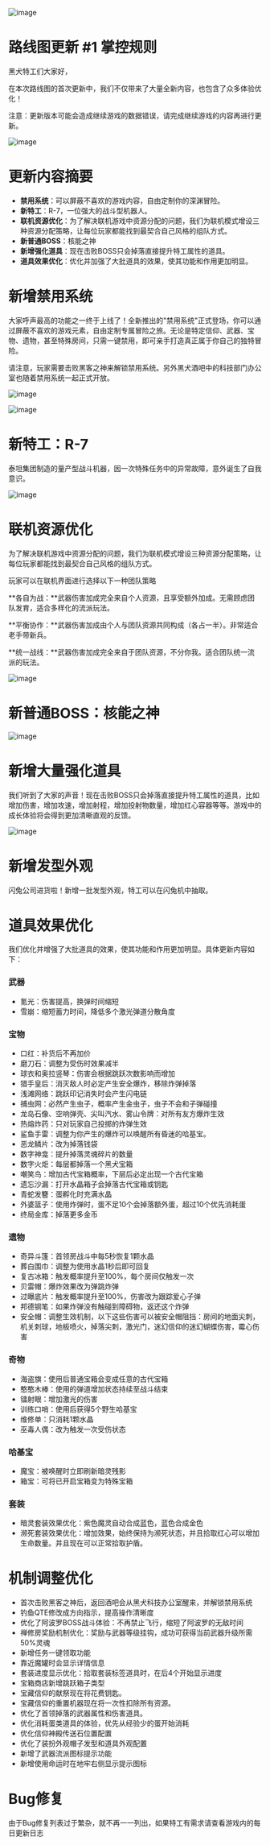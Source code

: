 ![image](https://raw.githubusercontent.com/VeewoGames/NA2Announcements/master/announcements/EA_9.18/20250928_204802_9111362396531378499.png)

# 路线图更新 #1 掌控规则

黑犬特工们大家好，

在本次路线图的首次更新中，我们不仅带来了大量全新内容，也包含了众多体验优化！

注意：更新版本可能会造成继续游戏的数据错误，请完成继续游戏的内容再进行更新。

![image](https://raw.githubusercontent.com/VeewoGames/NA2Announcements/master/announcements/EA_9.18/20250928_204805_7018397924608478070.png)

# 更新内容摘要

* **禁用系统**：可以屏蔽不喜欢的游戏内容，自由定制你的深渊冒险。
* **新特工**：R-7，一位强大的战斗型机器人。
* **联机资源优化**：为了解决联机游戏中资源分配的问题，我们为联机模式增设三种资源分配策略，让每位玩家都能找到最契合自己风格的组队方式。
* **新普通BOSS**：核能之神
* **新增强化道具**：现在击败BOSS只会掉落直接提升特工属性的道具。
* **道具效果优化**：优化并加强了大批道具的效果，使其功能和作用更加明显。
# 新增禁用系统

大家呼声最高的功能之一终于上线了！全新推出的"禁用系统"正式登场，你可以通过屏蔽不喜欢的游戏元素，自由定制专属冒险之旅。无论是特定信仰、武器、宝物、遗物，甚至特殊房间，只需一键禁用，即可亲手打造真正属于你自己的独特冒险。

请注意，玩家需要击败黑客之神来解锁禁用系统。另外黑犬酒吧中的科技部门办公室也随着禁用系统一起正式开放。

![image](https://raw.githubusercontent.com/VeewoGames/NA2Announcements/master/announcements/EA_9.18/20250928_204808_3261570951875230364.png)

![image](https://raw.githubusercontent.com/VeewoGames/NA2Announcements/master/announcements/EA_9.18/20250928_204811_7992924415759456294.png)

# 新特工：R-7

泰坦集团制造的量产型战斗机器，因一次特殊任务中的异常故障，意外诞生了自我意识。

![image](https://raw.githubusercontent.com/VeewoGames/NA2Announcements/master/announcements/EA_9.18/20250928_204814_5216812961419394884.png)

# 联机资源优化

为了解决联机游戏中资源分配的问题，我们为联机模式增设三种资源分配策略，让每位玩家都能找到最契合自己风格的组队方式。

玩家可以在联机界面进行选择以下一种团队策略

**各自为战：**武器伤害加成完全来自个人资源，且享受额外加成。无需顾虑团队发育，适合多样化的流派玩法。

**平衡协作：**武器伤害加成由个人与团队资源共同构成（各占一半）。非常适合老手带新兵。

**统一战线：**武器伤害加成完全来自于团队资源，不分你我。适合团队统一流派的玩法。

![image](https://raw.githubusercontent.com/VeewoGames/NA2Announcements/master/announcements/EA_9.18/20250928_204817_7442442500166528454.png)

# 新普通BOSS：核能之神

![image](https://raw.githubusercontent.com/VeewoGames/NA2Announcements/master/announcements/EA_9.18/20250928_204820_6870529468942684029.png)

# 新增大量强化道具

我们听到了大家的声音！现在击败BOSS只会掉落直接提升特工属性的道具，比如增加伤害，增加攻速，增加射程，增加投射物数量，增加红心容器等等。游戏中的成长体验将会得到更加清晰直观的反馈。

![image](https://raw.githubusercontent.com/VeewoGames/NA2Announcements/master/announcements/EA_9.18/20250928_204823_624509002660512281.png)

# 新增发型外观

闪兔公司进货啦！新增一批发型外观，特工可以在闪兔机中抽取。

# 道具效果优化

我们优化并增强了大批道具的效果，使其功能和作用更加明显。具体更新内容如下：

### 武器

* 氪光：伤害提高，换弹时间缩短
* 雪崩：缩短蓄力时间，降低多个激光弹道分散角度
### 宝物

* 口红：补货后不再加价
* 磨刀石：调整为受伤时效果减半
* 球衣和奥拉竖琴：伤害会根据跳跃次数影响而增加
* 猎手皇后：消灭敌人时必定产生安全爆炸，移除炸弹掉落
* 浅滩网络：跳跃印记消失时会产生闪电链
* 捕虫网：必然产生虫子，概率产生金虫子，虫子不会和子弹碰撞
* 龙岛石像、空响弹壳、尖叫汽水、雾山令牌：对所有友方爆炸生效
* 热熔炸药：只对玩家自己投掷的炸弹生效
* 鲨鱼手雷：调整为你产生的爆炸可以唤醒所有昏迷的哈基宝。
* 恶龙鳞片：改为掉落钱袋
* 数字神龛：提升掉落灵魂碎片的数量
* 数字火炬：每层都掉落一个黑犬宝箱
* 嘲笑鸟：增加古代宝箱概率，下层后必定出现一个古代宝箱
* 遗忘沙漏：打开水晶箱子会掉落古代宝箱或钥匙
* 青蛇发簪：蛋孵化时充满水晶
* 外婆篮子：使用炸弹时，蛋不足10个会掉落额外蛋，超过10个优先消耗蛋
* 终局金库：掉落更多金币
### 遗物

* 奇异斗篷：首领房战斗中每5秒恢复1颗水晶
* 葬白围巾：调整为使用水晶1秒后即可回复
* 复古冰箱：触发概率提升至100%，每个房间仅触发一次
* 贝雷帽：爆炸效果改为弹跳炸弹
* 过曝底片：触发概率提升至100%，伤害改为跟踪爱心子弹
* 邦德钢笔：如果炸弹没有触碰到障碍物，返还这个炸弹
* 安全帽：调整生效机制，以下这些伤害可以被安全帽阻挡：房间的地面尖刺，机关刺球，地板喷火，掉落尖刺，激光门，迷幻信仰的迷幻蝴蝶伤害，霉心伤害
### 奇物

* 海盗旗：使用后普通宝箱会变成任意的古代宝箱
* 憨憨木棒：使用的弹道增加状态持续至战斗结束
* 镭射眼：增加激光的伤害
* 训练口哨：使用后获得5个野生哈基宝
* 维修单：只消耗1颗水晶
* 巫毒人偶：改为触发一次受伤状态
### 哈基宝

* 魔宝：被唤醒时立即刷新暗灵残影
* 箱宝：可将已开启宝箱变为特殊宝箱
### 套装

* 暗灵套装效果优化：紫色魔灵自动合成蓝色，蓝色合成金色
* 濒死套装效果优化：增加效果，始终保持为濒死状态，并且拾取红心可以增加生命数量。并且现在可以正常拾取护盾。
# 机制调整优化

* 首次击败黑客之神后，返回酒吧会从黑犬科技办公室醒来，并解锁禁用系统
* 钓鱼QTE修改成方向指示，提高操作清晰度
* 优化了阿波罗BOSS战斗体验：不再禁止飞行，缩短了阿波罗的无敌时间
* 禅修房奖励机制优化：奖励与武器等级挂钩，成功可获得当前武器升级所需50%灵魂
* 新增任务一键领取功能
* 靠近魔罐时会显示详情信息
* 套装进度显示优化：拾取套装标签道具时，在后4个开始显示进度
* 宝箱商店新增跳跃箱子类型
* 宝藏信仰的献祭现在将花费钥匙。
* 宝藏信仰的重置机器现在将一次性扣除所有资源。
* 优化了首领掉落的武器属性和伤害道具。
* 优化消耗蛋类道具的体验，优先从经验少的蛋开始消耗
* 优化信仰神殿传送石位置配置
* 优化了装扮外观帽子发型和道具外观配置
* 新增了武器流派图标提示功能
* 新增使用命运时在地牢右侧显示提示图标
# Bug修复

由于Bug修复列表过于繁杂，就不再一一列出，如果特工有需求请查看游戏内的每日更新日志

